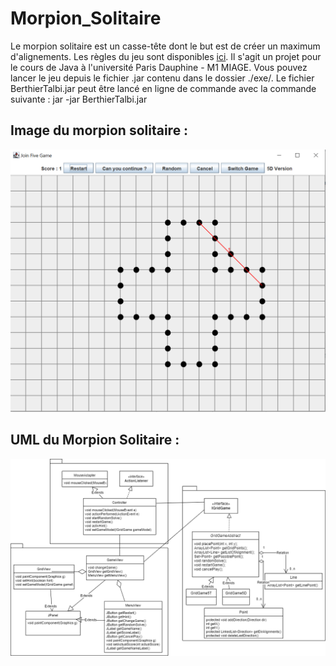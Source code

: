 # Morpion_Solitaire

Le morpion solitaire est un casse-tête dont le but est de créer un maximum d'alignements. Les règles du jeu sont disponibles [ici](https://fr.wikipedia.org/wiki/Morpion_solitaire). Il s'agit un projet pour le cours de Java à l'université Paris Dauphine - M1 MIAGE. Vous pouvez lancer le jeu depuis le fichier .jar contenu dans le dossier ./exe/. Le fichier BerthierTalbi.jar peut être lancé en ligne de commande avec la commande suivante : jar -jar BerthierTalbi.jar

## Image du morpion solitaire :

![Image du jeu](./documentation/game_morpion_solitaire.PNG)

## UML du Morpion Solitaire : 

![UML Morpion Solitaire](./documentation/uml_projet_morpionsolitaire.png)
